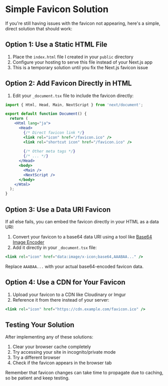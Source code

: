 # Simple Favicon Solution

If you're still having issues with the favicon not appearing, here's a simple, direct solution that should work:

## Option 1: Use a Static HTML File

1. Place the `index.html` file I created in your `public` directory
2. Configure your hosting to serve this file instead of your Next.js app
3. This is a temporary solution until you fix the Next.js favicon issue

## Option 2: Add Favicon Directly in HTML

1. Edit your `_document.tsx` file to include the favicon directly:

```jsx
import { Html, Head, Main, NextScript } from 'next/document';

export default function Document() {
  return (
    <Html lang="ja">
      <Head>
        {/* Direct favicon link */}
        <link rel="icon" href="/favicon.ico" />
        <link rel="shortcut icon" href="/favicon.ico" />
        
        {/* Other meta tags */}
        {/* ... */}
      </Head>
      <body>
        <Main />
        <NextScript />
      </body>
    </Html>
  );
}
```

## Option 3: Use a Data URI Favicon

If all else fails, you can embed the favicon directly in your HTML as a data URI:

1. Convert your favicon to a base64 data URI using a tool like [Base64 Image Encoder](https://www.base64-image.de/)
2. Add it directly in your `_document.tsx` file:

```jsx
<link rel="icon" href="data:image/x-icon;base64,AAABAA..." />
```

Replace `AAABAA...` with your actual base64-encoded favicon data.

## Option 4: Use a CDN for Your Favicon

1. Upload your favicon to a CDN like Cloudinary or Imgur
2. Reference it from there instead of your server:

```jsx
<link rel="icon" href="https://cdn.example.com/favicon.ico" />
```

## Testing Your Solution

After implementing any of these solutions:

1. Clear your browser cache completely
2. Try accessing your site in incognito/private mode
3. Try a different browser
4. Check if the favicon appears in the browser tab

Remember that favicon changes can take time to propagate due to caching, so be patient and keep testing.
